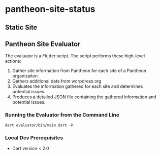 # pantheon-site-status

## Static Site

## Pantheon Site Evaluator

The evaluator is a Flutter script. The script performs these high-level actions:

1. Gather site information from Pantheon for each site of a Pantheon organizaiton.
2. Gathers additional data from worpdress.org
3. Evaluates the information gathered for each site and determines potential issues.
4. Produces a detailed JSON file containing the gathered information and potential issues.

### Running the Evaluator from the Command Line

```dart evaluator/bin/main.dart -h```

### Local Dev Prerequisites
- Dart version < 2.0
